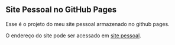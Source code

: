 ## Site Pessoal no GitHub Pages

Esse é o projeto do meu site pessoal armazenado no github pages.

O endereço do site pode ser acessado em [site pessoal](https://jesimar.github.io/site/).
